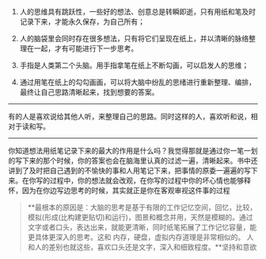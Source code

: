 1. 人的思维具有跳跃性，一些好的想法、创意总是转瞬即逝，只有用纸和笔及时记录下来，才能永久保存，为自己所有；

2. 人的脑袋里会同时存在很多想法，只有将它们呈现在纸上，并以清晰的脉络整理在一起，才有可能进行下一步思考。

3. 手指是人类第二个头脑。用手指拿笔在纸上不断勾画，可以启发人的思维；

4. 通过用笔在纸上的勾勾画画，可以将大脑中纷乱的思绪进行重新整理、编排，最终让自己思路清晰起来，找到想要的答案。

***
有的人是喜欢说给其他人听，来整理自己的思路。同时这样的人，喜欢听和说，相对于读和写。
***

你知道想法用纸笔记录下来的最大的作用是什么吗？我觉得那就是通过你一笔一划的写下来的那个时候，你的答案也会在脑海里认真的过滤一遍，清晰起来。书中还讲到了及时把自己遇到的不愉快的事和人用笔记下来，把事情的原委一遍遍的写下来。在你写的过程中，你的想法就会改观，在你写的过程中你的坏心情也能够释怀，因为在你边写边思考的时候，其实就正是你在客观审视这件事的过程

> **最根本的原因是：大脑的思考是基于有限的工作记忆空间，回忆，比较，模拟(形成(比构建更贴切)和运行)，图景和概念并用，天然是模糊的。通过文字或者口头，表达出来，就能更清晰，同时纸笔拓展了工作记忆容量，能更具体更深入的思考。这和 内存，硬盘，虚拟内存道理是非常相似的。 人和人的差别也就这些，喜欢口头还是文字，深入和细致程度。**坚持和意欲

